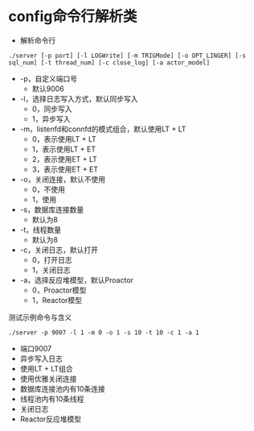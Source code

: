# config命令行解析类

- 解析命令行

```
./server [-p port] [-l LOGWrite] [-m TRIGMode] [-o OPT_LINGER] [-s sql_num] [-t thread_num] [-c close_log] [-a actor_model]
```

- -p，自定义端口号
  - 默认9006
- -l，选择日志写入方式，默认同步写入
  - 0，同步写入
  - 1，异步写入
- -m，listenfd和connfd的模式组合，默认使用LT + LT
  - 0，表示使用LT + LT
  - 1，表示使用LT + ET
  - 2，表示使用ET + LT
  - 3，表示使用ET + ET
- -o，关闭连接，默认不使用
  - 0，不使用
  - 1，使用
- -s，数据库连接数量
  - 默认为8
- -t，线程数量
  - 默认为8
- -c，关闭日志，默认打开
  - 0，打开日志
  - 1，关闭日志
- -a，选择反应堆模型，默认Proactor
  - 0，Proactor模型
  - 1，Reactor模型

测试示例命令与含义

```
./server -p 9007 -l 1 -m 0 -o 1 -s 10 -t 10 -c 1 -a 1
```

-  端口9007
-  异步写入日志
-  使用LT + LT组合
-  使用优雅关闭连接
-  数据库连接池内有10条连接
-  线程池内有10条线程
-  关闭日志
-  Reactor反应堆模型

